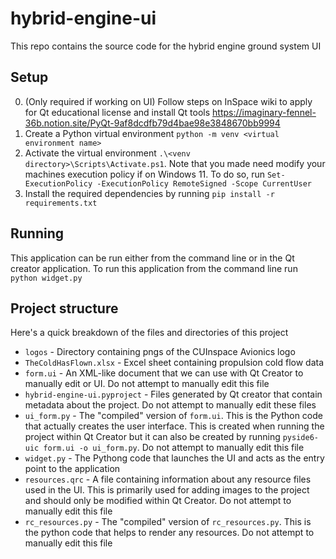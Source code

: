 # hybrid-engine-ui

This repo contains the source code for the hybrid engine ground system UI

## Setup 

0. (Only required if working on UI) Follow steps on InSpace wiki to apply for Qt educational license and install Qt tools https://imaginary-fennel-36b.notion.site/PyQt-9af8dcdfb79d4bae98e3848670bb9994
1. Create a Python virtual environment `python -m venv <virtual environment name>`
2. Activate the virtual environment `.\<venv directory>\Scripts\Activate.ps1`. Note that you made need modify your machines execution policy if on Windows 11. To do so, run `Set-ExecutionPolicy -ExecutionPolicy RemoteSigned -Scope CurrentUser`
3. Install the required dependencies by running `pip install -r requirements.txt`

## Running 
This application can be run either from the command line or in the Qt creator application. To run this application from the command line run `python widget.py`

## Project structure
Here's a quick breakdown of the files and directories of this project
- `logos` - Directory containing pngs of the CUInspace Avionics logo
- `TheColdHasFlown.xlsx` - Excel sheet containing propulsion cold flow data
- `form.ui` - An XML-like document that we can use with Qt Creator to manually edit or UI. Do not attempt to manually edit this file
- `hybrid-engine-ui.pyproject` - Files generated by Qt creator that contain metadata about the project. Do not attempt to manually edit these files
- `ui_form.py` - The "compiled" version of `form.ui`. This is the Python code that actually creates the user interface. This is created when running the project within Qt Creator but it can also be created by running `pyside6-uic form.ui -o ui_form.py`. Do not attempt to manually edit this file
- `widget.py` - The Pythong code that launches the UI and acts as the entry point to the application
- `resources.qrc` - A file containing information about any resource files used in the UI. This is primarily used for adding images to the project and should only be modified within Qt Creator. Do not attempt to manually edit this file
- `rc_resources.py` - The "compiled" version of `rc_resources.py`. This is the python code that helps to render any resources. Do not attempt to manually edit this file